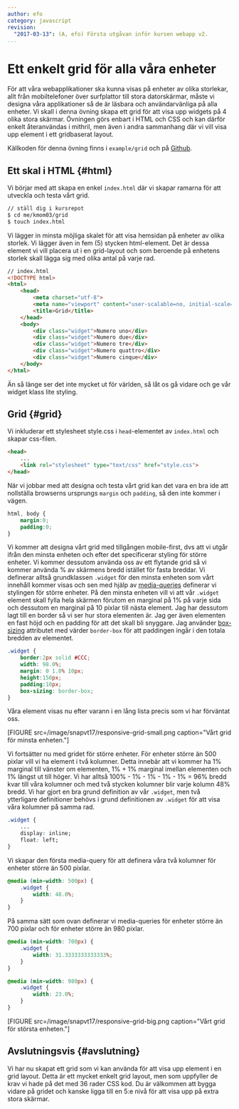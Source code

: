 ```yaml
---
author: efo
category: javascript
revision:
  "2017-03-13": (A, efo) Första utgåvan inför kursen webapp v2.
...
```

Ett enkelt grid för alla våra enheter
==================================

För att våra webapplikationer ska kunna visas på enheter av olika storlekar, allt från mobiltelefoner över surfplattor till stora datorskärmar, måste vi designa våra applikationer så de är läsbara och användarvänliga på alla enheter. Vi skall i denna övning skapa ett grid för att visa upp widgets på 4 olika stora skärmar. Övningen görs enbart i HTML och CSS och kan därför enkelt återanvändas i mithril, men även i andra sammanhang där vi vill visa upp element i ett gridbaserat layout.

Källkoden för denna övning finns i `example/grid` och på [Github](https://github.com/dbwebb-se/webapp/tree/master/example/grid).

<!--more-->



Ett skal i HTML {#html}
--------------------------------------
Vi börjar med att skapa en enkel `index.html` där vi skapar ramarna för att utveckla och testa vårt grid.

```bash
// ställ dig i kursrepot
$ cd me/kmom03/grid
$ touch index.html
```

Vi lägger in minsta möjliga skalet för att visa hemsidan på enheter av olika storlek. Vi lägger även in fem (5) stycken html-element. Det är dessa element vi vill placera ut i en grid-layout och som beroende på enhetens storlek skall lägga sig med olika antal på varje rad.

```html
// index.html
<!DOCTYPE html>
<html>
    <head>
        <meta charset="utf-8">
        <meta name="viewport" content="user-scalable=no, initial-scale=1, maximum-scale=1, minimum-scale=1, width=device-width">
        <title>Grid</title>
    </head>
    <body>
        <div class="widget">Numero uno</div>
        <div class="widget">Numero due</div>
        <div class="widget">Numero tre</div>
        <div class="widget">Numero quattro</div>
        <div class="widget">Numero cinque</div>
    </body>
</html>
```

Än så länge ser det inte mycket ut för världen, så låt os gå vidare och ge vår widget klass lite styling.



Grid {#grid}
--------------------------------------
Vi inkluderar ett stylesheet style.css i `head`-elementet av `index.html` och skapar css-filen.

```html
<head>
    ...
    <link rel="stylesheet" type="text/css" href="style.css">
</head>
```

När vi jobbar med att designa och testa vårt grid kan det vara en bra ide att nollställa browserns ursprungs `margin` och `padding`, så den inte kommer i vägen.

```css
html, body {
    margin:0;
    padding:0;
}
```

Vi kommer att designa vårt grid med tillgången mobile-first, dvs att vi utgår ifrån den minsta enheten och efter det specificerar styling för större enheter. Vi kommer dessutom använda oss av ett flytande grid så vi kommer använda % av skärmens bredd istället för fasta breddar. Vi definerar alltså grundklassen `.widget` för den minsta enheten som vårt innehåll kommer visas och sen med hjälp av [media-queries](https://developer.mozilla.org/en-US/docs/Web/CSS/Media_Queries/Using_media_queries) definerar vi stylingen för större enheter. På den minsta enheten vill vi att vår `.widget` element skall fylla hela skärmen förutom en marginal på 1% på varje sida och dessutom en marginal på 10 pixlar till nästa element. Jag har dessutom lagt till en border så vi ser hur stora elementen är. Jag ger även elementen en fast höjd och en padding för att det skall bli snyggare. Jag använder [box-sizing](https://developer.mozilla.org/en/docs/Web/CSS/box-sizing) attributet med värder `border-box` för att paddingen ingår i den totala bredden av elementet.

```css
.widget {
    border:2px solid #CCC;
    width: 98.0%;
    margin: 0 1.0% 10px;
    height:150px;
    padding:10px;
    box-sizing: border-box;
}
```

Våra element visas nu efter varann i en lång lista precis som vi har förväntat oss.

[FIGURE src=/image/snapvt17/responsive-grid-small.png caption="Vårt grid för minsta enheten."]


Vi fortsätter nu med gridet för större enheter. För enheter större än 500 pixlar vill vi ha element i två kolumner. Detta innebär att vi kommer ha 1% marginal till vänster om elementen, 1% + 1% marginal imellan elementen och 1% längst ut till höger. Vi har alltså 100% - 1% - 1% - 1% - 1% = 96% bredd kvar till våra kolumner och med två stycken kolumner blir varje kolumn 48% bredd. Vi har gjort en bra grund definition av vår `.widget`, men två ytterligare definitioner behövs i grund definitionen av `.widget` för att visa våra kolumner på samma rad.

```css
.widget {
    ...
    display: inline;
    float: left;
}
```

Vi skapar den första media-query för att definera våra två kolumner för enheter större än 500 pixlar.

```css
@media (min-width: 500px) {
    .widget {
        width: 48.0%;
    }
}
```

På samma sätt som ovan definerar vi media-queries för enheter större än 700 pixlar och för enheter större än 980 pixlar.

```css
@media (min-width: 700px) {
    .widget {
        width: 31.3333333333333%;
    }
}

@media (min-width: 980px) {
    .widget {
        width: 23.0%;
    }
}
```

[FIGURE src=/image/snapvt17/responsive-grid-big.png caption="Vårt grid för största enheten."]



Avslutningsvis {#avslutning}
--------------------------------------

Vi har nu skapat ett grid som vi kan använda för att visa upp element i en grid layout. Detta är ett mycket enkelt grid layout, men som uppfyller de krav vi hade på det med 36 rader CSS kod. Du är välkommen att bygga vidare på gridet och kanske ligga till en 5:e nivå för att visa upp på extra stora skärmar.
